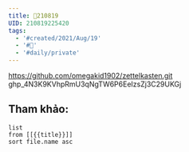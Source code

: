 ```yaml
---
title: 📝210819
UID: 210819225420
tags:
  - '#created/2021/Aug/19'
  - '#📅'
  - '#daily/private'
---
```


 https://github.com/omegakid1902/zettelkasten.git
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

## Tham khảo:
```dataview
list
from [[{{title}}]]
sort file.name asc
```